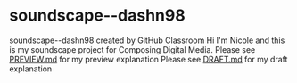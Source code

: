 # soundscape--dashn98
soundscape--dashn98 created by GitHub Classroom
Hi I'm Nicole and this is my soundscape project for Composing Digital Media.
Please see [PREVIEW.md](https://github.com/pitt-cdm/soundscape--dashn98/blob/master/PREVIEW.md) for my preview explanation 
Please see [DRAFT.md](https://github.com/pitt-cdm/soundscape--dashn98/blob/master/DRAFT.md) for my draft explanation

